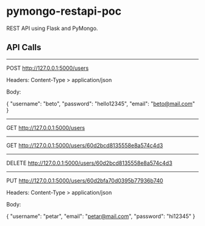 # pymongo-restapi-poc
REST API using Flask and PyMongo.

## API Calls

---
POST
http://127.0.0.1:5000/users

Headers:
Content-Type > application/json

Body:

{
    "username": "beto",
    "password": "hello12345",
    "email": "beto@mail.com"
}

---
GET
http://127.0.0.1:5000/users

---
GET
http://127.0.0.1:5000/users/60d2bcd8135558e8a574c4d3

---
DELETE
http://127.0.0.1:5000/users/60d2bcd8135558e8a574c4d3

---
PUT
http://127.0.0.1:5000/users/60d2bfa70d0395b77936b740

Headers:
Content-Type > application/json

Body:

{
    "username": "petar",
    "email": "petar@mail.com",
    "password": "hi12345"
}
